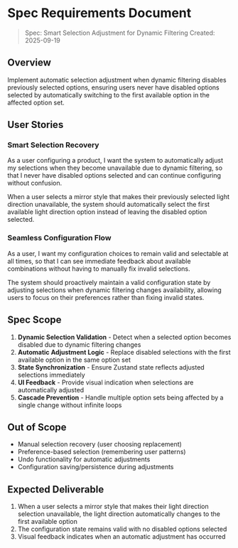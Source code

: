 # Spec Requirements Document

> Spec: Smart Selection Adjustment for Dynamic Filtering
> Created: 2025-09-19

## Overview

Implement automatic selection adjustment when dynamic filtering disables previously selected options, ensuring users never have disabled options selected by automatically switching to the first available option in the affected option set.

## User Stories

### Smart Selection Recovery

As a user configuring a product, I want the system to automatically adjust my selections when they become unavailable due to dynamic filtering, so that I never have disabled options selected and can continue configuring without confusion.

When a user selects a mirror style that makes their previously selected light direction unavailable, the system should automatically select the first available light direction option instead of leaving the disabled option selected.

### Seamless Configuration Flow

As a user, I want my configuration choices to remain valid and selectable at all times, so that I can see immediate feedback about available combinations without having to manually fix invalid selections.

The system should proactively maintain a valid configuration state by adjusting selections when dynamic filtering changes availability, allowing users to focus on their preferences rather than fixing invalid states.

## Spec Scope

1. **Dynamic Selection Validation** - Detect when a selected option becomes disabled due to dynamic filtering changes
2. **Automatic Adjustment Logic** - Replace disabled selections with the first available option in the same option set
3. **State Synchronization** - Ensure Zustand state reflects adjusted selections immediately
4. **UI Feedback** - Provide visual indication when selections are automatically adjusted
5. **Cascade Prevention** - Handle multiple option sets being affected by a single change without infinite loops

## Out of Scope

- Manual selection recovery (user choosing replacement)
- Preference-based selection (remembering user patterns)
- Undo functionality for automatic adjustments
- Configuration saving/persistence during adjustments

## Expected Deliverable

1. When a user selects a mirror style that makes their light direction selection unavailable, the light direction automatically changes to the first available option
2. The configuration state remains valid with no disabled options selected
3. Visual feedback indicates when an automatic adjustment has occurred